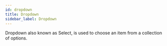 ```yaml
---
id: dropdown
title: Dropdown
sidebar_label: Dropdown
---
```


Dropdown also known as Select, is used to choose an item from a collection of options.